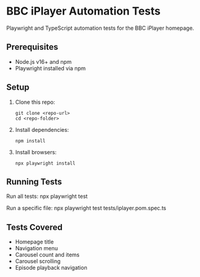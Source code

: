 # BBC iPlayer Automation Tests

Playwright and TypeScript automation tests for the BBC iPlayer homepage.

## Prerequisites

* Node.js v16+ and npm
* Playwright installed via npm

## Setup

1. Clone this repo:

   ```
   git clone <repo-url>
   cd <repo-folder>
   ```
2. Install dependencies:

   ```
   npm install
   ```
3. Install browsers:

   ```
   npx playwright install
   ```

## Running Tests

Run all tests: npx playwright test


Run a specific file: npx playwright test tests/iplayer.pom.spec.ts


## Tests Covered

* Homepage title
* Navigation menu
* Carousel count and items
* Carousel scrolling
* Episode playback navigation

